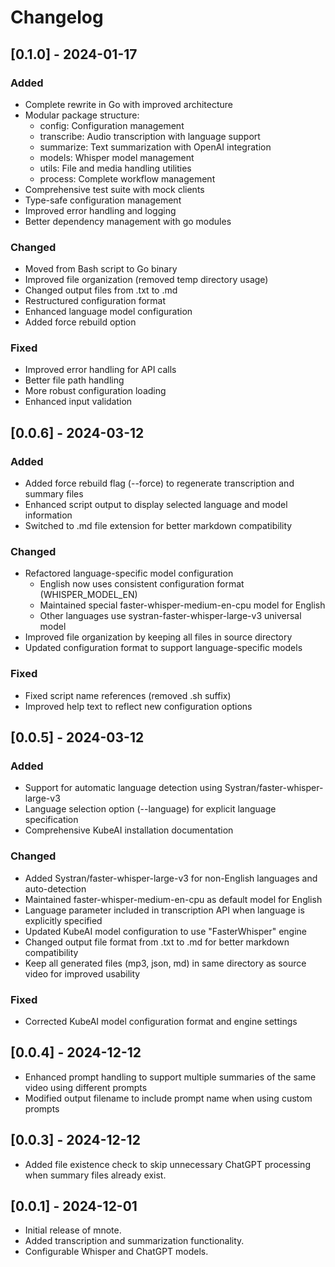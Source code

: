# Changelog

## [0.1.0] - 2024-01-17

### Added
- Complete rewrite in Go with improved architecture
- Modular package structure:
  - config: Configuration management
  - transcribe: Audio transcription with language support
  - summarize: Text summarization with OpenAI integration
  - models: Whisper model management
  - utils: File and media handling utilities
  - process: Complete workflow management
- Comprehensive test suite with mock clients
- Type-safe configuration management
- Improved error handling and logging
- Better dependency management with go modules

### Changed
- Moved from Bash script to Go binary
- Improved file organization (removed temp directory usage)
- Changed output files from .txt to .md
- Restructured configuration format
- Enhanced language model configuration
- Added force rebuild option

### Fixed
- Improved error handling for API calls
- Better file path handling
- More robust configuration loading
- Enhanced input validation

## [0.0.6] - 2024-03-12

### Added
- Added force rebuild flag (--force) to regenerate transcription and summary files
- Enhanced script output to display selected language and model information
- Switched to .md file extension for better markdown compatibility

### Changed
- Refactored language-specific model configuration
  - English now uses consistent configuration format (WHISPER_MODEL_EN)
  - Maintained special faster-whisper-medium-en-cpu model for English
  - Other languages use systran-faster-whisper-large-v3 universal model
- Improved file organization by keeping all files in source directory
- Updated configuration format to support language-specific models

### Fixed
- Fixed script name references (removed .sh suffix)
- Improved help text to reflect new configuration options

## [0.0.5] - 2024-03-12

### Added
- Support for automatic language detection using Systran/faster-whisper-large-v3
- Language selection option (--language) for explicit language specification
- Comprehensive KubeAI installation documentation

### Changed
- Added Systran/faster-whisper-large-v3 for non-English languages and auto-detection
- Maintained faster-whisper-medium-en-cpu as default model for English
- Language parameter included in transcription API when language is explicitly specified
- Updated KubeAI model configuration to use "FasterWhisper" engine
- Changed output file format from .txt to .md for better markdown compatibility
- Keep all generated files (mp3, json, md) in same directory as source video for improved usability

### Fixed
- Corrected KubeAI model configuration format and engine settings

## [0.0.4] - 2024-12-12

- Enhanced prompt handling to support multiple summaries of the same video using different prompts
- Modified output filename to include prompt name when using custom prompts

## [0.0.3] - 2024-12-12

- Added file existence check to skip unnecessary ChatGPT processing when summary files already exist.

## [0.0.1] - 2024-12-01

- Initial release of mnote.
- Added transcription and summarization functionality.
- Configurable Whisper and ChatGPT models.
